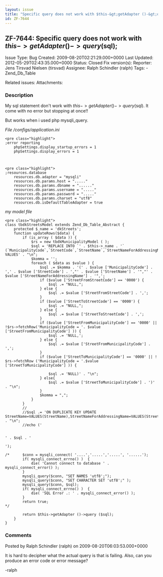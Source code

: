 ```yaml
---
layout: issue
title: "Specific query does not work with $this-&gt;getAdapter ()-&gt;query($sql);"
id: ZF-7644
---
```


ZF-7644: Specific query does not work with $this->getAdapter ()->query($sql);
-----------------------------------------------------------------------------

 Issue Type: Bug Created: 2009-08-20T02:21:29.000+0000 Last Updated: 2012-05-29T02:43:35.000+0000 Status: Closed Fix version(s): 
 Reporter:  Jens Tirsvad Nielsen (tirsvad)  Assignee:  Ralph Schindler (ralph)  Tags: - Zend\_Db\_Table
 
 Related issues: 
 Attachments: 
### Description

My sql statement don't work with $this->getAdapter ()->query ($sql). It come with no error but stopping at once!!

But works when i used php mysqli\_query.

_File /configs/application.ini_

 
    <pre class="highlight">
    ;error reporting
        phpSettings.display_startup_errors = 1
        phpSettings.display_errors = 1


 
    <pre class="highlight">
    ;resources.database
        resources.db.adapter = "mysqli"
        resources.db.params.host = "....."
        resources.db.params.dbname = "......"
        resources.db.params.username = "....."
        resources.db.params.password = "....."
        resources.db.params.charset = "utf8"
        resources.db.isDefaultTableAdapter = true


_my model file_

 
    <pre class="highlight">
    class tbdkStreetsModel extends Zend_Db_Table_Abstract {
        protected $_name = 'dkStreets';
        function updateRows($data) {
            if (is_array ( $data )) {
                $rs = new tbdkMunicipalityModel ( );
                $sql = 'REPLACE INTO `' . $this->_name . '` (`MunicipalityCode`,`StreetCode`,`StreetName`,`StreetNameForAddressingName`,`StreetFromStreetCode`,`StreetToStreetCode`,`StreetFromMunicipalityCode`,`StreetToMunicipalityCode`) VALUES' . "\n";
                $komma = '';
                foreach ( $data as $value ) {
                    $sql .= $komma . '(' . $value ['MunicipalityCode'] . ',' . $value ['StreetCode'] . ',"' . $value ['StreetName'] . '","' . $value ['StreetNameForAddressingName'] . '",';
                    if ($value ['StreetFromStreetCode'] == '0000') {
                        $sql .= "NULL,";
                    } else {
                        $sql .= $value ['StreetFromStreetCode'] . ',';
                    }
                    if ($value ['StreetToStreetCode'] == '0000') {
                        $sql .= "NULL,";
                    } else {
                        $sql .= $value ['StreetToStreetCode'] . ',';
                    }
                    if ($value ['StreetFromMunicipalityCode'] == '0000' || !$rs->fetchRow('MunicipalityCode = '. $value ['StreetFromMunicipalityCode'] )) {
                        $sql .= 'NULL,';
                    } else {
                        $sql .= $value ['StreetFromMunicipalityCode'] . ',';
                    }
                    if ($value ['StreetToMunicipalityCode'] == '0000' || ! $rs->fetchRow ('MunicipalityCode = '.$value ['StreetToMunicipalityCode'] )) {
                        
                        $sql .= 'NULL)' . "\n";
                    } else{
                        $sql .= $value ['StreetToMunicipalityCode'] . ')' . "\n";
                    }
                    $komma = ",";
                }
            }
            //
            //$sql .= 'ON DUPLICATE KEY UPDATE StreetName=VALUES(StreetName),StreetNameForAddressingName=VALUES(StreetNameForAddressingName),StreetFromStreetCode=VALUES(StreetFromStreetCode),StreetToStreetCode=VALUES(StreetToStreetCode),StreetFromMunicipalityCode=VALUES(StreetFromMunicipalityCode),StreetToMunicipalityCode=VALUES(StreetToMunicipalityCode);' . "\n";
            //echo ('


    ' . $sql . '

    ');
    
    /*      $conn = mysqli_connect( '....','.....','.....', '......');
            if( mysqli_connect_errno() )  {
                die( 'Cannot connect to database ' . mysqli_connect_error() );  
            }
            mysqli_query($conn, "SET NAMES 'utf8';");
            mysqli_query($conn, "SET CHARACTER SET 'utf8';" );
            mysqli_query($conn, $sql);
            if( mysqli_connect_errno() )  {
                die( 'SQL Error .: ' . mysqli_connect_error() );  
            }
            return true;
    */
    
            return $this->getAdapter ()->query ($sql);
        }
    }

 

 

### Comments

Posted by Ralph Schindler (ralph) on 2009-08-20T06:03:53.000+0000

It is hard to decipher what the actual query is that is failing. Also, can you produce an error code or error message?

-ralph

 

 